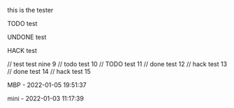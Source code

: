 this is the tester

TODO test

UNDONE test

HACK test

// test test nine 9
// todo test 10
// TODO test 11
// done test 12
// hack test 13
// done test 14
// hack test 15

MBP - 2022-01-05 19:51:37

mini - 2022-01-03 11:17:39
